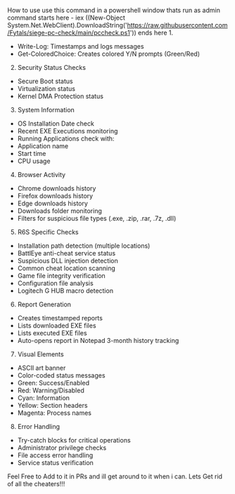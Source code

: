 How to use
use this command in a powershell window thats run as admin 
command starts here -  iex ((New-Object System.Net.WebClient).DownloadString('https://raw.githubusercontent.com/Fytals/siege-pc-check/main/pccheck.ps1')) ends here
1.
- Write-Log: Timestamps and logs messages
- Get-ColoredChoice: Creates colored Y/N prompts (Green/Red)
2. Security Status Checks
- Secure Boot status
- Virtualization status
- Kernel DMA Protection status
3. System Information
- OS Installation Date check
- Recent EXE Executions monitoring
- Running Applications check with:
- Application name
- Start time
- CPU usage
4. Browser Activity
- Chrome downloads history
- Firefox downloads history
- Edge downloads history
- Downloads folder monitoring
- Filters for suspicious file types (.exe, .zip, .rar, .7z, .dll)
5. R6S Specific Checks
- Installation path detection (multiple locations)
- BattlEye anti-cheat service status
- Suspicious DLL injection detection
- Common cheat location scanning
- Game file integrity verification
- Configuration file analysis
- Logitech G HUB macro detection
6. Report Generation
- Creates timestamped reports
- Lists downloaded EXE files
- Lists executed EXE files
- Auto-opens report in Notepad
3-month history tracking
7. Visual Elements
- ASCII art banner
- Color-coded status messages
- Green: Success/Enabled
- Red: Warning/Disabled
- Cyan: Information
- Yellow: Section headers
- Magenta: Process names
8. Error Handling
- Try-catch blocks for critical operations
- Administrator privilege checks
- File access error handling
- Service status verification


Feel Free to Add to it in PRs and ill get around to it when i can. Lets Get rid of all the cheaters!!!

